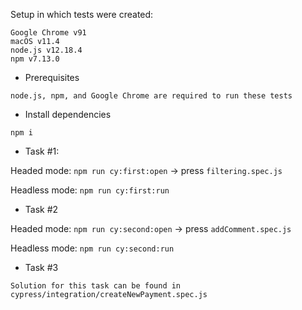 Setup in which tests were created:
```
Google Chrome v91
macOS v11.4
node.js v12.18.4
npm v7.13.0
```


* Prerequisites

`node.js, npm, and Google Chrome are required to run these tests`

* Install dependencies

`npm i`


* Task #1:

Headed mode: `npm run cy:first:open` -> press `filtering.spec.js`

Headless mode: `npm run cy:first:run`


* Task #2

Headed mode: `npm run cy:second:open` -> press `addComment.spec.js`

Headless mode: `npm run cy:second:run`


* Task #3

```
Solution for this task can be found in cypress/integration/createNewPayment.spec.js
```
